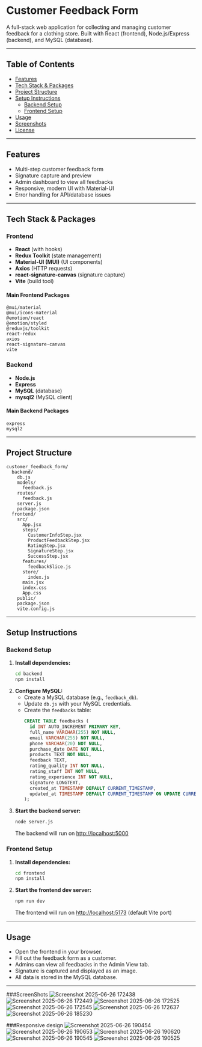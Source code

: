 # Customer Feedback Form

A full-stack web application for collecting and managing customer feedback for a clothing store. Built with React (frontend), Node.js/Express (backend), and MySQL (database).

---

## Table of Contents
- [Features](#features)
- [Tech Stack & Packages](#tech-stack--packages)
- [Project Structure](#project-structure)
- [Setup Instructions](#setup-instructions)
  - [Backend Setup](#backend-setup)
  - [Frontend Setup](#frontend-setup)
- [Usage](#usage)
- [Screenshots](#screenshots)
- [License](#license)

---

## Features
- Multi-step customer feedback form
- Signature capture and preview
- Admin dashboard to view all feedbacks
- Responsive, modern UI with Material-UI
- Error handling for API/database issues

---

## Tech Stack & Packages

### Frontend
- **React** (with hooks)
- **Redux Toolkit** (state management)
- **Material-UI (MUI)** (UI components)
- **Axios** (HTTP requests)
- **react-signature-canvas** (signature capture)
- **Vite** (build tool)

#### Main Frontend Packages
```
@mui/material
@mui/icons-material
@emotion/react
@emotion/styled
@reduxjs/toolkit
react-redux
axios
react-signature-canvas
vite
```

### Backend
- **Node.js**
- **Express**
- **MySQL** (database)
- **mysql2** (MySQL client)

#### Main Backend Packages
```
express
mysql2
```

---

## Project Structure
```
customer_feedback_form/
  backend/
    db.js
    models/
      feedback.js
    routes/
      feedback.js
    server.js
    package.json
  frontend/
    src/
      App.jsx
      steps/
        CustomerInfoStep.jsx
        ProductFeedbackStep.jsx
        RatingStep.jsx
        SignatureStep.jsx
        SuccessStep.jsx
      features/
        feedbackSlice.js
      store/
        index.js
      main.jsx
      index.css
      App.css
    public/
    package.json
    vite.config.js
```

---

## Setup Instructions

### Backend Setup
1. **Install dependencies:**
   ```sh
   cd backend
   npm install
   ```
2. **Configure MySQL:**
   - Create a MySQL database (e.g., `feedback_db`).
   - Update `db.js` with your MySQL credentials.
   - Create the `feedbacks` table:
     ```sql
     CREATE TABLE feedbacks (
       id INT AUTO_INCREMENT PRIMARY KEY,
       full_name VARCHAR(255) NOT NULL,
       email VARCHAR(255) NOT NULL,
       phone VARCHAR(20) NOT NULL,
       purchase_date DATE NOT NULL,
       products TEXT NOT NULL,
       feedback TEXT,
       rating_quality INT NOT NULL,
       rating_staff INT NOT NULL,
       rating_experience INT NOT NULL,
       signature LONGTEXT,
       created_at TIMESTAMP DEFAULT CURRENT_TIMESTAMP,
       updated_at TIMESTAMP DEFAULT CURRENT_TIMESTAMP ON UPDATE CURRENT_TIMESTAMP
     );
     ```
3. **Start the backend server:**
   ```sh
   node server.js
   ```
   The backend will run on [http://localhost:5000](http://localhost:5000)

### Frontend Setup
1. **Install dependencies:**
   ```sh
   cd frontend
   npm install
   ```
2. **Start the frontend dev server:**
   ```sh
   npm run dev
   ```
   The frontend will run on [http://localhost:5173](http://localhost:5173) (default Vite port)

---

## Usage
- Open the frontend in your browser.
- Fill out the feedback form as a customer.
- Admins can view all feedbacks in the Admin View tab.
- Signature is captured and displayed as an image.
- All data is stored in the MySQL database.

---



###ScreenShots
![Screenshot 2025-06-26 172438](https://github.com/user-attachments/assets/b82d3f65-94db-4d9e-9947-1432c9385217)
![Screenshot 2025-06-26 172449](https://github.com/user-attachments/assets/71f1259a-e820-4692-bec5-4e14a07f1a62)
![Screenshot 2025-06-26 172525](https://github.com/user-attachments/assets/db0e961d-fbb4-4343-91fb-247333bd73ee)
![Screenshot 2025-06-26 172545](https://github.com/user-attachments/assets/6cf2429e-bb8e-415b-8117-a57cae834d9a)
![Screenshot 2025-06-26 172637](https://github.com/user-attachments/assets/59c07f71-3ed2-4c81-a799-b97ca8fb3c47)
![Screenshot 2025-06-26 185230](https://github.com/user-attachments/assets/5c2f9ace-918c-4d34-9dab-f136203b1dfb)

###Responsive design
![Screenshot 2025-06-26 190454](https://github.com/user-attachments/assets/455969ec-16cc-4946-9209-5a4ebd6d17e6)
![Screenshot 2025-06-26 190653](https://github.com/user-attachments/assets/2348cbe8-8034-4336-9a67-1b3bfb7a3ae3)
![Screenshot 2025-06-26 190620](https://github.com/user-attachments/assets/b24382de-fb1e-4071-99a8-7d26fdec85e8)
![Screenshot 2025-06-26 190545](https://github.com/user-attachments/assets/83ab7dca-e9c2-41e3-8e33-5d7abf04354a)
![Screenshot 2025-06-26 190525](https://github.com/user-attachments/assets/f2787fb9-03a1-4aab-ba4c-4d0148518210)



